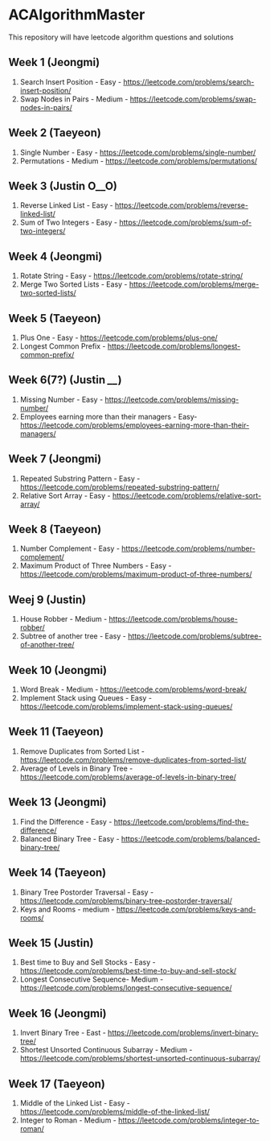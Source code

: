 # ACAlgorithmMaster
This repository will have leetcode algorithm questions and solutions


## Week 1 (Jeongmi)
1. Search Insert Position - Easy - https://leetcode.com/problems/search-insert-position/
2. Swap Nodes in Pairs - Medium - https://leetcode.com/problems/swap-nodes-in-pairs/

## Week 2 (Taeyeon) 
1. Single Number - Easy - https://leetcode.com/problems/single-number/ 
2. Permutations - Medium - https://leetcode.com/problems/permutations/

## Week 3 (Justin O__O)
1. Reverse Linked List - Easy - https://leetcode.com/problems/reverse-linked-list/
2. Sum of Two Integers - Easy - https://leetcode.com/problems/sum-of-two-integers/

## Week 4 (Jeongmi)
1. Rotate String - Easy - https://leetcode.com/problems/rotate-string/
2. Merge Two Sorted Lists - Easy - https://leetcode.com/problems/merge-two-sorted-lists/

## Week 5 (Taeyeon)
1. Plus One - Easy - https://leetcode.com/problems/plus-one/
2. Longest Common Prefix - https://leetcode.com/problems/longest-common-prefix/

## Week 6(7?) (Justin *__*)
1. Missing Number - Easy - https://leetcode.com/problems/missing-number/
2. Employees earning more than their managers - Easy- https://leetcode.com/problems/employees-earning-more-than-their-managers/

## Week 7 (Jeongmi)
1. Repeated Substring Pattern - Easy - https://leetcode.com/problems/repeated-substring-pattern/ 
2. Relative Sort Array - Easy - https://leetcode.com/problems/relative-sort-array/

## Week 8 (Taeyeon)
1. Number Complement - Easy - https://leetcode.com/problems/number-complement/
2. Maximum Product of Three Numbers - Easy - https://leetcode.com/problems/maximum-product-of-three-numbers/

## Weej 9 (Justin)
1.  House Robber - Medium - https://leetcode.com/problems/house-robber/
2.  Subtree of another tree - Easy - https://leetcode.com/problems/subtree-of-another-tree/

## Week 10 (Jeongmi)
1. Word Break - Medium - https://leetcode.com/problems/word-break/
2. Implement Stack using Queues - Easy - https://leetcode.com/problems/implement-stack-using-queues/

## Week 11 (Taeyeon)
1. Remove Duplicates from Sorted List - https://leetcode.com/problems/remove-duplicates-from-sorted-list/
2. Average of Levels in Binary Tree - https://leetcode.com/problems/average-of-levels-in-binary-tree/

## Week 13 (Jeongmi)
1. Find the Difference -  Easy - https://leetcode.com/problems/find-the-difference/
2. Balanced Binary Tree - Easy - https://leetcode.com/problems/balanced-binary-tree/

## Week 14 (Taeyeon)
1. Binary Tree Postorder Traversal - Easy - https://leetcode.com/problems/binary-tree-postorder-traversal/
2. Keys and Rooms - medium - https://leetcode.com/problems/keys-and-rooms/

## Week 15 (Justin)
1. Best time to Buy and Sell Stocks - Easy - https://leetcode.com/problems/best-time-to-buy-and-sell-stock/
2. Longest Consecutive Sequence- Medium - https://leetcode.com/problems/longest-consecutive-sequence/

## Week 16 (Jeongmi)
1. Invert Binary Tree - East - https://leetcode.com/problems/invert-binary-tree/
2. Shortest Unsorted Continuous Subarray - Medium - https://leetcode.com/problems/shortest-unsorted-continuous-subarray/

## Week 17 (Taeyeon)
1. Middle of the Linked List - Easy - https://leetcode.com/problems/middle-of-the-linked-list/
2. Integer to Roman - Medium - https://leetcode.com/problems/integer-to-roman/

